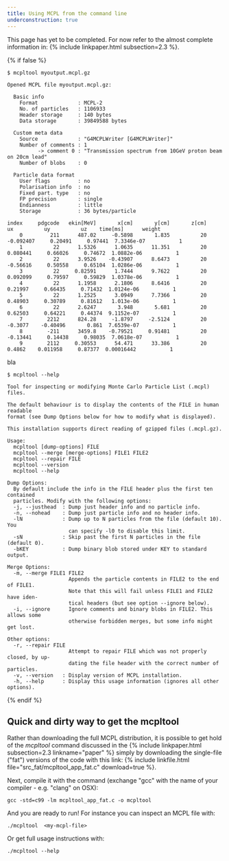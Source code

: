 ```yaml
---
title: Using MCPL from the command line
underconstruction: true
---
```


This page has yet to be completed. For now refer to the almost complete
information in: {% include linkpaper.html subsection=2.3 %}.

{% if false %}

```shell
$ mcpltool myoutput.mcpl.gz
```
```
Opened MCPL file myoutput.mcpl.gz:

  Basic info
    Format             : MCPL-2
    No. of particles   : 1106933
    Header storage     : 140 bytes
    Data storage       : 39849588 bytes

  Custom meta data
    Source             : "G4MCPLWriter [G4MCPLWriter]"
    Number of comments : 1
          -> comment 0 : "Transmission spectrum from 10GeV proton beam on 20cm lead"
    Number of blobs    : 0

  Particle data format
    User flags         : no
    Polarisation info  : no
    Fixed part. type   : no
    FP precision       : single
    Endianness         : little
    Storage            : 36 bytes/particle

index     pdgcode   ekin[MeV]       x[cm]       y[cm]       z[cm]          ux          uy          uz    time[ms]      weight
    0         211      487.02     -0.5898       1.835          20   -0.092407     0.20491     0.97441  7.3346e-07           1
    1          22      1.5326      1.0635      11.351          20    0.080441     0.66026     0.74672  1.0882e-06           1
    2          22      3.9526    -0.43907      8.6473          20    -0.56616     0.50558     0.65104  1.0286e-06           1
    3          22     0.82591      1.7444      9.7622          20    0.092099     0.79597     0.59829  1.0378e-06           1
    4          22      1.1958      2.1806      8.6416          20     0.21997     0.66435     0.71432  1.0124e-06           1
    5          22      1.2525      3.0949      7.7366          20     0.48903     0.30789     0.81612   1.013e-06           1
    6          22      2.6247       3.948       5.681          20     0.62503     0.64221     0.44374  9.1152e-07           1
    7        2212      824.28     -1.8797     -2.5124          20     -0.3077    -0.40496       0.861  7.6539e-07           1
    8        -211      3459.8    -0.79521     0.91481          20    -0.13441     0.14438     0.98035  7.0618e-07           1
    9        2112     0.30553      54.471      33.386          20      0.4862    0.011958     0.87377  0.00016442           1
```

bla

```shell
$ mcpltool --help
```
```
Tool for inspecting or modifying Monte Carlo Particle List (.mcpl) files.

The default behaviour is to display the contents of the FILE in human readable
format (see Dump Options below for how to modify what is displayed).

This installation supports direct reading of gzipped files (.mcpl.gz).

Usage:
  mcpltool [dump-options] FILE
  mcpltool --merge [merge-options] FILE1 FILE2
  mcpltool --repair FILE
  mcpltool --version
  mcpltool --help

Dump Options:
  By default include the info in the FILE header plus the first ten contained
  particles. Modify with the following options:
  -j, --justhead  : Dump just header info and no particle info.
  -n, --nohead    : Dump just particle info and no header info.
  -lN             : Dump up to N particles from the file (default 10). You
                    can specify -l0 to disable this limit.
  -sN             : Skip past the first N particles in the file (default 0).
  -bKEY           : Dump binary blob stored under KEY to standard output.

Merge Options:
  -m, --merge FILE1 FILE2
                    Appends the particle contents in FILE2 to the end of FILE1.
                    Note that this will fail unless FILE1 and FILE2 have iden-
                    tical headers (but see option --ignore below).
  -i, --ignore      Ignore comments and binary blobs in FILE2. This allows some
                    otherwise forbidden merges, but some info might get lost.

Other options:
  -r, --repair FILE
                    Attempt to repair FILE which was not properly closed, by up-
                    dating the file header with the correct number of particles.
  -v, --version   : Display version of MCPL installation.
  -h, --help      : Display this usage information (ignores all other options).

```
{% endif %}


## Quick and dirty way to get the mcpltool

Rather than downloading the full MCPL distribution, it is possible to get hold
of the _mcpltool_ command discussed in the {% include linkpaper.html subsection=2.3
linkname="paper" %} simply by downloading the
single-file ("fat") versions of the code with this link: {% include linkfile.html file="src_fat/mcpltool_app_fat.c" download=true %}.

Next, compile it with the command (exchange "gcc" with the name of your compiler - e.g.
"clang" on OSX):

```shell
gcc -std=c99 -lm mcpltool_app_fat.c -o mcpltool
```

And you are ready to run! For instance you can inspect an MCPL file with:

```shell
./mcpltool  <my-mcpl-file>
```

Or get full usage instructions with:

```shell
./mcpltool --help
```
